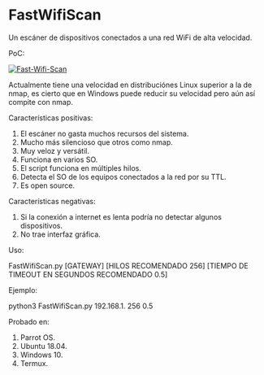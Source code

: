 # FastWifiScan
Un escáner de dispositivos conectados a una red WiFi de alta velocidad.

 PoC:


<a href="https://imgbb.com/"><img src="https://i.ibb.co/VD4JwqF/Fast-Wifi-Scan.png" alt="Fast-Wifi-Scan" border="0"></a>

Actualmente tiene una velocidad en distribuciónes Linux superior a la de nmap, es cierto que en Windows puede reducir su velocidad pero aún así compite con nmap.

Características positivas:

1. El escáner no gasta muchos recursos del sistema.
2. Mucho más silencioso que otros como nmap.
3. Muy veloz y versátil.
4. Funciona en varios SO.
5. El script funciona en múltiples hilos.
7. Detecta el SO de los equipos conectados a la red por su TTL.
7. Es open source.

Características negativas:

1. Si la conexión a internet es lenta podría no detectar algunos dispositivos.
2. No trae interfaz gráfica.

Uso:

FastWifiScan.py [GATEWAY] [HILOS RECOMENDADO 256] [TIEMPO DE TIMEOUT EN SEGUNDOS RECOMENDADO 0.5]

Ejemplo:

python3 FastWifiScan.py 192.168.1. 256 0.5

Probado en:

1. Parrot OS.
2. Ubuntu 18.04.
3. Windows 10.
4. Termux.


